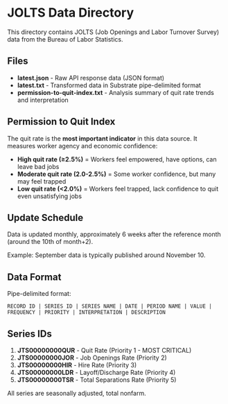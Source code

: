 # JOLTS Data Directory

This directory contains JOLTS (Job Openings and Labor Turnover Survey) data from the Bureau of Labor Statistics.

## Files

- **latest.json** - Raw API response data (JSON format)
- **latest.txt** - Transformed data in Substrate pipe-delimited format
- **permission-to-quit-index.txt** - Analysis summary of quit rate trends and interpretation

## Permission to Quit Index

The quit rate is the **most important indicator** in this data source. It measures worker agency and economic confidence:

- **High quit rate (≥2.5%)** = Workers feel empowered, have options, can leave bad jobs
- **Moderate quit rate (2.0-2.5%)** = Some worker confidence, but many may feel trapped
- **Low quit rate (<2.0%)** = Workers feel trapped, lack confidence to quit even unsatisfying jobs

## Update Schedule

Data is updated monthly, approximately 6 weeks after the reference month (around the 10th of month+2).

Example: September data is typically published around November 10.

## Data Format

Pipe-delimited format:
```
RECORD ID | SERIES ID | SERIES NAME | DATE | PERIOD NAME | VALUE | FREQUENCY | PRIORITY | INTERPRETATION | DESCRIPTION
```

## Series IDs

1. **JTS00000000QUR** - Quit Rate (Priority 1 - MOST CRITICAL)
2. **JTS00000000JOR** - Job Openings Rate (Priority 2)
3. **JTS00000000HIR** - Hire Rate (Priority 3)
4. **JTS00000000LDR** - Layoff/Discharge Rate (Priority 4)
5. **JTS00000000TSR** - Total Separations Rate (Priority 5)

All series are seasonally adjusted, total nonfarm.
